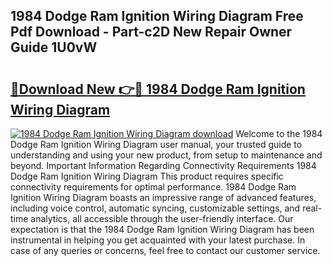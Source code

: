## 1984 Dodge Ram Ignition Wiring Diagram Free Pdf Download - Part-c2D New Repair Owner Guide 1U0vW

# <h2><a href="http://dfhqso7.blite.top/?on=1984+Dodge+Ram+Ignition+Wiring+Diagram">🔗Download New 👉🔴 1984 Dodge Ram Ignition Wiring Diagram</a></h2>

[![1984 Dodge Ram Ignition Wiring Diagram download](https://i.imgur.com/lujVjoI.png)](http://dfhqso7.blite.top/?on=1984+Dodge+Ram+Ignition+Wiring+Diagram)
Welcome to the 1984 Dodge Ram Ignition Wiring Diagram user manual, your trusted guide to understanding and using your new product, from setup to maintenance and beyond. Important Information Regarding Connectivity Requirements 1984 Dodge Ram Ignition Wiring Diagram This product requires specific connectivity requirements for optimal performance. 1984 Dodge Ram Ignition Wiring Diagram boasts an impressive range of advanced features, including voice control, automatic syncing, customizable settings, and real-time analytics, all accessible through the user-friendly interface. Our expectation is that the 1984 Dodge Ram Ignition Wiring Diagram has been instrumental in helping you get acquainted with your latest purchase. In case of any queries or concerns, feel free to contact our customer service.
